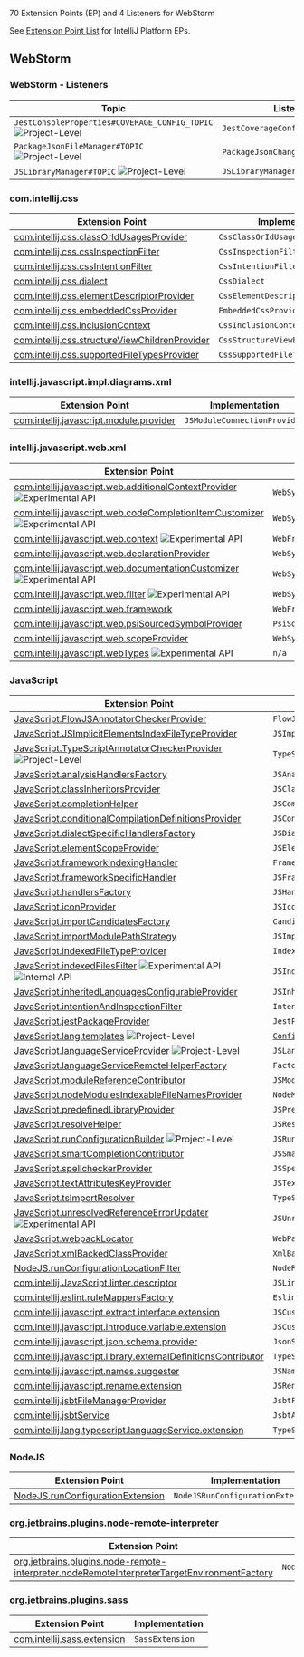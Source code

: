 [//]: # (title: WebStorm Extension Point List)

<!-- Copyright 2000-2022 JetBrains s.r.o. and other contributors. Use of this source code is governed by the Apache 2.0 license that can be found in the LICENSE file. -->

70 Extension Points (EP) and 4 Listeners for WebStorm

See [Extension Point List](extension_point_list.md) for IntelliJ Platform EPs.

<include src="extension_point_list.md" include-id="ep_list_legend"></include>

## WebStorm

### WebStorm - Listeners

| Topic                                                                         | Listener                         |
|-------------------------------------------------------------------------------|----------------------------------|
| `JestConsoleProperties#COVERAGE_CONFIG_TOPIC` ![Project-Level][project-level] | `JestCoverageConfigListener`     |
| `PackageJsonFileManager#TOPIC` ![Project-Level][project-level]                | `PackageJsonChangeListener`      |
| `JSLibraryManager#TOPIC` ![Project-Level][project-level]                      | `JSLibraryManagerChangeListener` |

### com.intellij.css

| Extension Point                                                                                                               | Implementation                     |
|-------------------------------------------------------------------------------------------------------------------------------|------------------------------------|
| [com.intellij.css.classOrIdUsagesProvider](https://jb.gg/ipe?extensions=com.intellij.css.classOrIdUsagesProvider)             | `CssClassOrIdUsagesProvider`       |
| [com.intellij.css.cssInspectionFilter](https://jb.gg/ipe?extensions=com.intellij.css.cssInspectionFilter)                     | `CssInspectionFilter`              |
| [com.intellij.css.cssIntentionFilter](https://jb.gg/ipe?extensions=com.intellij.css.cssIntentionFilter)                       | `CssIntentionFilter`               |
| [com.intellij.css.dialect](https://jb.gg/ipe?extensions=com.intellij.css.dialect)                                             | `CssDialect`                       |
| [com.intellij.css.elementDescriptorProvider](https://jb.gg/ipe?extensions=com.intellij.css.elementDescriptorProvider)         | `CssElementDescriptorProvider`     |
| [com.intellij.css.embeddedCssProvider](https://jb.gg/ipe?extensions=com.intellij.css.embeddedCssProvider)                     | `EmbeddedCssProvider`              |
| [com.intellij.css.inclusionContext](https://jb.gg/ipe?extensions=com.intellij.css.inclusionContext)                           | `CssInclusionContext`              |
| [com.intellij.css.structureViewChildrenProvider](https://jb.gg/ipe?extensions=com.intellij.css.structureViewChildrenProvider) | `CssStructureViewElementsProvider` |
| [com.intellij.css.supportedFileTypesProvider](https://jb.gg/ipe?extensions=com.intellij.css.supportedFileTypesProvider)       | `CssSupportedFileTypesProvider`    |

### intellij.javascript.impl.diagrams.xml

| Extension Point                                                                                                 | Implementation               |
|-----------------------------------------------------------------------------------------------------------------|------------------------------|
| [com.intellij.javascript.module.provider](https://jb.gg/ipe?extensions=com.intellij.javascript.module.provider) | `JSModuleConnectionProvider` |

### intellij.javascript.web.xml

| Extension Point                                                                                                                                                                     | Implementation                          |
|-------------------------------------------------------------------------------------------------------------------------------------------------------------------------------------|-----------------------------------------|
| [com.intellij.javascript.web.additionalContextProvider](https://jb.gg/ipe?extensions=com.intellij.javascript.web.additionalContextProvider) ![Experimental API][experimental]       | `WebSymbolsAdditionalContextProvider`   |
| [com.intellij.javascript.web.codeCompletionItemCustomizer](https://jb.gg/ipe?extensions=com.intellij.javascript.web.codeCompletionItemCustomizer) ![Experimental API][experimental] | `WebSymbolCodeCompletionItemCustomizer` |
| [com.intellij.javascript.web.context](https://jb.gg/ipe?extensions=com.intellij.javascript.web.context) ![Experimental API][experimental]                                           | `WebFrameworkContext`                   |
| [com.intellij.javascript.web.declarationProvider](https://jb.gg/ipe?extensions=com.intellij.javascript.web.declarationProvider)                                                     | `WebSymbolDeclarationProvider`          |
| [com.intellij.javascript.web.documentationCustomizer](https://jb.gg/ipe?extensions=com.intellij.javascript.web.documentationCustomizer) ![Experimental API][experimental]           | `WebSymbolDocumentationCustomizer`      |
| [com.intellij.javascript.web.filter](https://jb.gg/ipe?extensions=com.intellij.javascript.web.filter) ![Experimental API][experimental]                                             | `WebSymbolsFilter`                      |
| [com.intellij.javascript.web.framework](https://jb.gg/ipe?extensions=com.intellij.javascript.web.framework)                                                                         | `WebFramework`                          |
| [com.intellij.javascript.web.psiSourcedSymbolProvider](https://jb.gg/ipe?extensions=com.intellij.javascript.web.psiSourcedSymbolProvider)                                           | `PsiSourcedWebSymbolProvider`           |
| [com.intellij.javascript.web.scopeProvider](https://jb.gg/ipe?extensions=com.intellij.javascript.web.scopeProvider)                                                                 | `WebSymbolsScopeProvider`               |
| [com.intellij.javascript.webTypes](https://jb.gg/ipe?extensions=com.intellij.javascript.webTypes) ![Experimental API][experimental]                                                 | `n/a`                                   |

### JavaScript

| Extension Point                                                                                                                                               | Implementation                                                                                     |
|---------------------------------------------------------------------------------------------------------------------------------------------------------------|----------------------------------------------------------------------------------------------------|
| [JavaScript.FlowJSAnnotatorCheckerProvider](https://jb.gg/ipe?extensions=JavaScript.FlowJSAnnotatorCheckerProvider)                                           | `FlowJSAnnotatorCheckerProvider`                                                                   |
| [JavaScript.JSImplicitElementsIndexFileTypeProvider](https://jb.gg/ipe?extensions=JavaScript.JSImplicitElementsIndexFileTypeProvider)                         | `JSImplicitElementsIndexFileTypeProvider`                                                          |
| [JavaScript.TypeScriptAnnotatorCheckerProvider](https://jb.gg/ipe?extensions=JavaScript.TypeScriptAnnotatorCheckerProvider) ![Project-Level][project-level]   | `TypeScriptAnnotatorCheckerProvider`                                                               |
| [JavaScript.analysisHandlersFactory](https://jb.gg/ipe?extensions=JavaScript.analysisHandlersFactory)                                                         | `JSAnalysisHandlersFactory`                                                                        |
| [JavaScript.classInheritorsProvider](https://jb.gg/ipe?extensions=JavaScript.classInheritorsProvider)                                                         | `JSClassInheritorsProvider`                                                                        |
| [JavaScript.completionHelper](https://jb.gg/ipe?extensions=JavaScript.completionHelper)                                                                       | `JSCompletionHelper`                                                                               |
| [JavaScript.conditionalCompilationDefinitionsProvider](https://jb.gg/ipe?extensions=JavaScript.conditionalCompilationDefinitionsProvider)                     | `JSConditionalCompilationDefinitionsProvider`                                                      |
| [JavaScript.dialectSpecificHandlersFactory](https://jb.gg/ipe?extensions=JavaScript.dialectSpecificHandlersFactory)                                           | `JSDialectSpecificHandlersFactory`                                                                 |
| [JavaScript.elementScopeProvider](https://jb.gg/ipe?extensions=JavaScript.elementScopeProvider)                                                               | `JSElementResolveScopeProvider`                                                                    |
| [JavaScript.frameworkIndexingHandler](https://jb.gg/ipe?extensions=JavaScript.frameworkIndexingHandler)                                                       | `FrameworkIndexingHandler`                                                                         |
| [JavaScript.frameworkSpecificHandler](https://jb.gg/ipe?extensions=JavaScript.frameworkSpecificHandler)                                                       | `JSFrameworkSpecificHandler`                                                                       |
| [JavaScript.handlersFactory](https://jb.gg/ipe?extensions=JavaScript.handlersFactory)                                                                         | `JSHandlersFactory`                                                                                |
| [JavaScript.iconProvider](https://jb.gg/ipe?extensions=JavaScript.iconProvider)                                                                               | `JSIconProvider`                                                                                   |
| [JavaScript.importCandidatesFactory](https://jb.gg/ipe?extensions=JavaScript.importCandidatesFactory)                                                         | `CandidatesFactory`                                                                                |
| [JavaScript.importModulePathStrategy](https://jb.gg/ipe?extensions=JavaScript.importModulePathStrategy)                                                       | `JSImportModulePathStrategy`                                                                       |
| [JavaScript.indexedFileTypeProvider](https://jb.gg/ipe?extensions=JavaScript.indexedFileTypeProvider)                                                         | `IndexedFileTypeProvider`                                                                          |
| [JavaScript.indexedFilesFilter](https://jb.gg/ipe?extensions=JavaScript.indexedFilesFilter) ![Experimental API][experimental] ![Internal API][internal]       | `JSIndexedFilesFilterProvider`                                                                     |
| [JavaScript.inheritedLanguagesConfigurableProvider](https://jb.gg/ipe?extensions=JavaScript.inheritedLanguagesConfigurableProvider)                           | `JSInheritedLanguagesConfigurableProvider`                                                         |
| [JavaScript.intentionAndInspectionFilter](https://jb.gg/ipe?extensions=JavaScript.intentionAndInspectionFilter)                                               | `IntentionAndInspectionFilter`                                                                     |
| [JavaScript.jestPackageProvider](https://jb.gg/ipe?extensions=JavaScript.jestPackageProvider)                                                                 | `JestPackageProvider`                                                                              |
| [JavaScript.lang.templates](https://jb.gg/ipe?extensions=JavaScript.lang.templates) ![Project-Level][project-level]                                           | [`Configurable`](upsource:///platform/ide-core/src/com/intellij/openapi/options/Configurable.java) |
| [JavaScript.languageServiceProvider](https://jb.gg/ipe?extensions=JavaScript.languageServiceProvider) ![Project-Level][project-level]                         | `JSLanguageServiceProvider`                                                                        |
| [JavaScript.languageServiceRemoteHelperFactory](https://jb.gg/ipe?extensions=JavaScript.languageServiceRemoteHelperFactory)                                   | `Factory`                                                                                          |
| [JavaScript.moduleReferenceContributor](https://jb.gg/ipe?extensions=JavaScript.moduleReferenceContributor)                                                   | `JSModuleReferenceContributor`                                                                     |
| [JavaScript.nodeModulesIndexableFileNamesProvider](https://jb.gg/ipe?extensions=JavaScript.nodeModulesIndexableFileNamesProvider)                             | `NodeModulesIndexableFileNamesProvider`                                                            |
| [JavaScript.predefinedLibraryProvider](https://jb.gg/ipe?extensions=JavaScript.predefinedLibraryProvider)                                                     | `JSPredefinedLibraryProvider`                                                                      |
| [JavaScript.resolveHelper](https://jb.gg/ipe?extensions=JavaScript.resolveHelper)                                                                             | `JSResolveHelper`                                                                                  |
| [JavaScript.runConfigurationBuilder](https://jb.gg/ipe?extensions=JavaScript.runConfigurationBuilder) ![Project-Level][project-level]                         | `JSRunConfigurationBuilder`                                                                        |
| [JavaScript.smartCompletionContributor](https://jb.gg/ipe?extensions=JavaScript.smartCompletionContributor)                                                   | `JSSmartCompletionContributor`                                                                     |
| [JavaScript.spellcheckerProvider](https://jb.gg/ipe?extensions=JavaScript.spellcheckerProvider)                                                               | `JSSpellcheckerProvider`                                                                           |
| [JavaScript.textAttributesKeyProvider](https://jb.gg/ipe?extensions=JavaScript.textAttributesKeyProvider)                                                     | `JSTextAttributeKeysProvider`                                                                      |
| [JavaScript.tsImportResolver](https://jb.gg/ipe?extensions=JavaScript.tsImportResolver)                                                                       | `TypeScriptImportsResolverProvider`                                                                |
| [JavaScript.unresolvedReferenceErrorUpdater](https://jb.gg/ipe?extensions=JavaScript.unresolvedReferenceErrorUpdater) ![Experimental API][experimental]       | `JSUnresolvedReferenceErrorUpdater`                                                                |
| [JavaScript.webpackLocator](https://jb.gg/ipe?extensions=JavaScript.webpackLocator)                                                                           | `WebPackConfigLocator`                                                                             |
| [JavaScript.xmlBackedClassProvider](https://jb.gg/ipe?extensions=JavaScript.xmlBackedClassProvider)                                                           | `XmlBackedJSClassProvider`                                                                         |
| [NodeJS.runConfigurationLocationFilter](https://jb.gg/ipe?extensions=NodeJS.runConfigurationLocationFilter)                                                   | `NodeRunConfigurationLocationFilter`                                                               |
| [com.intellij.JavaScript.linter.descriptor](https://jb.gg/ipe?extensions=com.intellij.JavaScript.linter.descriptor)                                           | `JSLinterDescriptor`                                                                               |
| [com.intellij.eslint.ruleMappersFactory](https://jb.gg/ipe?extensions=com.intellij.eslint.ruleMappersFactory)                                                 | `EslintRuleMappersFactory`                                                                         |
| [com.intellij.javascript.extract.interface.extension](https://jb.gg/ipe?extensions=com.intellij.javascript.extract.interface.extension)                       | `JSCustomExtractInterfaceHandler`                                                                  |
| [com.intellij.javascript.introduce.variable.extension](https://jb.gg/ipe?extensions=com.intellij.javascript.introduce.variable.extension)                     | `JSCustomIntroduceVariableHandler`                                                                 |
| [com.intellij.javascript.json.schema.provider](https://jb.gg/ipe?extensions=com.intellij.javascript.json.schema.provider)                                     | `JsonSchemaInJavaScriptProvider`                                                                   |
| [com.intellij.javascript.library.externalDefinitionsContributor](https://jb.gg/ipe?extensions=com.intellij.javascript.library.externalDefinitionsContributor) | `TypeScriptExternalDefinitionsContributor`                                                         |
| [com.intellij.javascript.names.suggester](https://jb.gg/ipe?extensions=com.intellij.javascript.names.suggester)                                               | `JSNamesSuggester`                                                                                 |
| [com.intellij.javascript.rename.extension](https://jb.gg/ipe?extensions=com.intellij.javascript.rename.extension)                                             | `JSRenameExtension`                                                                                |
| [com.intellij.jsbtFileManagerProvider](https://jb.gg/ipe?extensions=com.intellij.jsbtFileManagerProvider)                                                     | `JsbtFileManagerProvider`                                                                          |
| [com.intellij.jsbtService](https://jb.gg/ipe?extensions=com.intellij.jsbtService)                                                                             | `JsbtApplicationService`                                                                           |
| [com.intellij.lang.typescript.languageService.extension](https://jb.gg/ipe?extensions=com.intellij.lang.typescript.languageService.extension)                 | `TypeScriptServiceExtension`                                                                       |

### NodeJS

| Extension Point                                                                                   | Implementation                    |
|---------------------------------------------------------------------------------------------------|-----------------------------------|
| [NodeJS.runConfigurationExtension](https://jb.gg/ipe?extensions=NodeJS.runConfigurationExtension) | `NodeJSRunConfigurationExtension` |

### org.jetbrains.plugins.node-remote-interpreter

| Extension Point                                                                                                                                                                                                         | Implementation                                  |
|-------------------------------------------------------------------------------------------------------------------------------------------------------------------------------------------------------------------------|-------------------------------------------------|
| [org.jetbrains.plugins.node-remote-interpreter.nodeRemoteInterpreterTargetEnvironmentFactory](https://jb.gg/ipe?extensions=org.jetbrains.plugins.node-remote-interpreter.nodeRemoteInterpreterTargetEnvironmentFactory) | `NodeRemoteInterpreterTargetEnvironmentFactory` |

### org.jetbrains.plugins.sass

| Extension Point                                                                         | Implementation  |
|-----------------------------------------------------------------------------------------|-----------------|
| [com.intellij.sass.extension](https://jb.gg/ipe?extensions=com.intellij.sass.extension) | `SassExtension` |

[experimental]: https://img.shields.io/badge/-Experimental_API-red?style=flat-square
[internal]: https://img.shields.io/badge/-Internal_API-darkred?style=flat-square
[project-level]: https://img.shields.io/badge/-Project--Level-blue?style=flat-square
[non-dynamic]: https://img.shields.io/badge/-Non--Dynamic-orange?style=flat-square
[deprecated]: https://img.shields.io/badge/-Deprecated-lightgrey?style=flat-square
